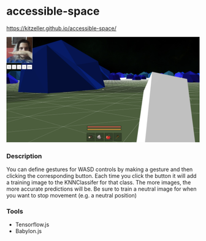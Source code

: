 # accessible-space

https://kitzeller.github.io/accessible-space/

![img](accessible-space.png)

### Description

You can define gestures for WASD controls by making a gesture and then clicking the corresponding button. Each time you click the
button it will add a training image to the KNNClassifer for that class. The more images, the more accurate predictions will be. Be sure to train a neutral image
for when you want to stop movement (e.g. a neutral position) 

### Tools

- Tensorflow.js
- Babylon.js
